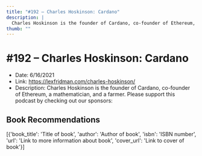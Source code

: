 ```yaml
---
title: "#192 – Charles Hoskinson: Cardano"
description: |
  Charles Hoskinson is the founder of Cardano, co-founder of Ethereum, a mathematician, and a farmer. Please support this podcast by checking out our sponsors:"
thumb: ""
---
```


# #192 – Charles Hoskinson: Cardano

  - Date: 6/16/2021
  - Link: https://lexfridman.com/charles-hoskinson/
  - Description: Charles Hoskinson is the founder of Cardano, co-founder of Ethereum, a mathematician, and a farmer. Please support this podcast by checking out our sponsors:

## Book Recommendations

[{'book_title': 'Title of book', 'author': 'Author of book', 'isbn': 'ISBN number', 'url': 'Link to more information about book', 'cover_url': 'Link to cover of book'}]